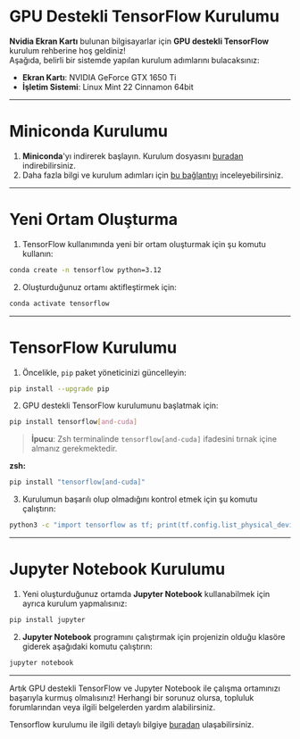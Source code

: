 
# GPU Destekli TensorFlow Kurulumu

**Nvidia Ekran Kartı** bulunan bilgisayarlar için **GPU destekli TensorFlow** kurulum rehberine hoş geldiniz!  
Aşağıda, belirli bir sistemde yapılan kurulum adımlarını bulacaksınız:

- **Ekran Kartı**: NVIDIA GeForce GTX 1650 Ti
- **İşletim Sistemi**: Linux Mint 22 Cinnamon 64bit

---

# Miniconda Kurulumu

1. **Miniconda**'yı indirerek başlayın. Kurulum dosyasını [buradan](https://www.anaconda.com/download/success) indirebilirsiniz.
2. Daha fazla bilgi ve kurulum adımları için [bu bağlantıyı](https://docs.anaconda.com/miniconda/miniconda-install/) inceleyebilirsiniz.

---

# Yeni Ortam Oluşturma

1. TensorFlow kullanımında yeni bir ortam oluşturmak için şu komutu kullanın:

```bash
conda create -n tensorflow python=3.12
```

2. Oluşturduğunuz ortamı aktifleştirmek için:

```bash
conda activate tensorflow
```

---

# TensorFlow Kurulumu

1. Öncelikle, `pip` paket yöneticinizi güncelleyin:

```bash
pip install --upgrade pip
```

2. GPU destekli TensorFlow kurulumunu başlatmak için:


```bash
pip install tensorflow[and-cuda]
```
> **İpucu**: Zsh terminalinde `tensorflow[and-cuda]` ifadesini tırnak içine almanız gerekmektedir.

**zsh:**
```zsh
pip install "tensorflow[and-cuda]"
```

3. Kurulumun başarılı olup olmadığını kontrol etmek için şu komutu çalıştırın:

```bash
python3 -c "import tensorflow as tf; print(tf.config.list_physical_devices('GPU'))"
```

---

# Jupyter Notebook Kurulumu

1. Yeni oluşturduğunuz ortamda **Jupyter Notebook** kullanabilmek için ayrıca kurulum yapmalısınız:

```bash
pip install jupyter
```

2. **Jupyter Notebook** programını çalıştırmak için projenizin olduğu klasöre giderek aşağıdaki komutu çalıştırın:

```bash
jupyter notebook
```
---

Artık GPU destekli TensorFlow ve Jupyter Notebook ile çalışma ortamınızı başarıyla kurmuş olmalısınız! Herhangi bir sorunuz olursa, topluluk forumlarından veya ilgili belgelerden yardım alabilirsiniz.

Tensorflow kurulumu ile ilgili detaylı bilgiye [buradan](https://www.tensorflow.org/install/pip?hl=tr) ulaşabilirsiniz.